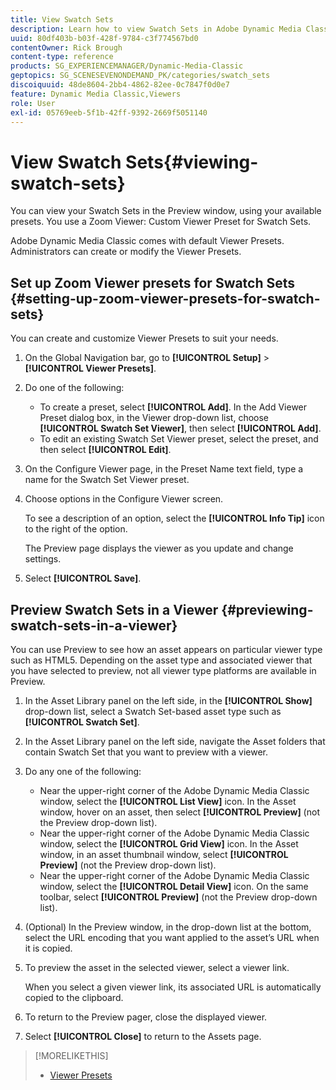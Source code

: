```yaml
---
title: View Swatch Sets
description: Learn how to view Swatch Sets in Adobe Dynamic Media Classic.
uuid: 80df403b-b03f-428f-9784-c3f774567bd0
contentOwner: Rick Brough
content-type: reference
products: SG_EXPERIENCEMANAGER/Dynamic-Media-Classic
geptopics: SG_SCENESEVENONDEMAND_PK/categories/swatch_sets
discoiquuid: 48de8604-2bb4-4862-82ee-0c7847f0d0e7
feature: Dynamic Media Classic,Viewers
role: User
exl-id: 05769eeb-5f1b-42ff-9392-2669f5051140
---
```

# View Swatch Sets{#viewing-swatch-sets}

You can view your Swatch Sets in the Preview window, using your available presets. You use a Zoom Viewer: Custom Viewer Preset for Swatch Sets.

Adobe Dynamic Media Classic comes with default Viewer Presets. Administrators can create or modify the Viewer Presets.

## Set up Zoom Viewer presets for Swatch Sets {#setting-up-zoom-viewer-presets-for-swatch-sets}

You can create and customize Viewer Presets to suit your needs.

1. On the Global Navigation bar, go to **[!UICONTROL Setup]** > **[!UICONTROL Viewer Presets]**.
1. Do one of the following:

    * To create a preset, select **[!UICONTROL Add]**. In the Add Viewer Preset dialog box, in the Viewer drop-down list, choose **[!UICONTROL Swatch Set Viewer]**, then select **[!UICONTROL Add]**.
    * To edit an existing Swatch Set Viewer preset, select the preset, and then select **[!UICONTROL Edit]**.

1. On the Configure Viewer page, in the Preset Name text field, type a name for the Swatch Set Viewer preset.
1. Choose options in the Configure Viewer screen.

   To see a description of an option, select the **[!UICONTROL Info Tip]** icon to the right of the option.

   The Preview page displays the viewer as you update and change settings.

1. Select **[!UICONTROL Save]**.

## Preview Swatch Sets in a Viewer {#previewing-swatch-sets-in-a-viewer}

You can use Preview to see how an asset appears on particular viewer type such as HTML5. Depending on the asset type and associated viewer that you have selected to preview, not all viewer type platforms are available in Preview.

1. In the Asset Library panel on the left side, in the **[!UICONTROL Show]** drop-down list, select a Swatch Set-based asset type such as **[!UICONTROL Swatch Set]**.
1. In the Asset Library panel on the left side, navigate the Asset folders that contain Swatch Set that you want to preview with a viewer.
1. Do any one of the following:

    * Near the upper-right corner of the Adobe Dynamic Media Classic window, select the **[!UICONTROL List View]** icon. In the Asset window, hover on an asset, then select **[!UICONTROL Preview]** (not the Preview drop-down list).
    * Near the upper-right corner of the Adobe Dynamic Media Classic window, select the **[!UICONTROL Grid View]** icon. In the Asset window, in an asset thumbnail window, select **[!UICONTROL Preview]** (not the Preview drop-down list).
    * Near the upper-right corner of the Adobe Dynamic Media Classic window, select the **[!UICONTROL Detail View]** icon. On the same toolbar, select **[!UICONTROL Preview]** (not the Preview drop-down list).

1. (Optional) In the Preview window, in the drop-down list at the bottom, select the URL encoding that you want applied to the asset’s URL when it is copied.
1. To preview the asset in the selected viewer, select a viewer link.

   When you select a given viewer link, its associated URL is automatically copied to the clipboard.

1. To return to the Preview pager, close the displayed viewer.
1. Select **[!UICONTROL Close]** to return to the Assets page.

>[!MORELIKETHIS]
>
>* [Viewer Presets](application-setup.md#viewer_presets)
